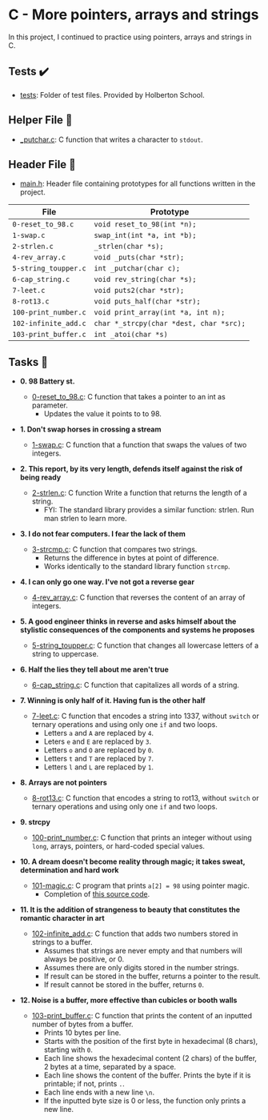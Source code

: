 # C - More pointers, arrays and strings

In this project, I continued to practice using pointers, arrays and strings in C.

## Tests :heavy_check_mark:

* [tests](./tests): Folder of test files. Provided by Holberton School.

## Helper File :raised_hands:

* [_putchar.c](./_putchar.c): C function that writes a character to `stdout`.

## Header File :file_folder:

* [main.h](./holberton.h): Header file containing prototypes for all
functions written in the project.

| File                 | Prototype                                                      |
| -------------------- | -------------------------------------------------------------- |
| `0-reset_to_98.c`    | `void reset_to_98(int *n);`                                    |
| `1-swap.c`           | `swap_int(int *a, int *b);`                                    |
| `2-strlen.c`         | `_strlen(char *s);`                                            |
| `4-rev_array.c`      | `void _puts(char *str);`                                       |
| `5-string_toupper.c` | `int _putchar(char c);`                                        |
| `6-cap_string.c`     | `void rev_string(char *s);`                                    |
| `7-leet.c`           | `void puts2(char *str);`                                       |
| `8-rot13.c`          | `void puts_half(char *str);`                                   |
| `100-print_number.c` | `void print_array(int *a, int n);`                             |
| `102-infinite_add.c` | `char *_strcpy(char *dest, char *src);`                        |
| `103-print_buffer.c` | `int _atoi(char *s)`                                           |

## Tasks :page_with_curl:

* **0. 98 Battery st.**
  * [0-reset_to_98.c](./0-reset_to_98.c): C  function that takes a pointer to an int as parameter.
    * Updates the value it points to to 98.

* **1. Don't swap horses in crossing a stream**
  * [1-swap.c](./1-swap.c): C function that  a function that swaps the values of two integers.  

* **2. This report, by its very length, defends itself against the risk of being ready**
  * [2-strlen.c](./2-strlen.c): C function Write a function that returns the length of a string.
    * FYI: The standard library provides a similar function: strlen. Run man strlen to learn more.

* **3.  I do not fear computers. I fear the lack of them**
  * [3-strcmp.c](./3-strcmp.c): C function that compares two strings.
    * Returns the difference in bytes at point of difference.
    * Works identically to the standard library function `strcmp`.

* **4. I can only go one way. I've not got a reverse gear**
  * [4-rev_array.c](./4-rev_array.c): C function that reverses the content of an
  array of integers.

* **5. A good engineer thinks in reverse and asks himself about the stylistic consequences of the components and systems he proposes**
  * [5-string_toupper.c](./5-string_toupper.c): C function that changes all lowercase
  letters of a string to uppercase.

* **6. Half the lies they tell about me aren't true**
  * [6-cap_string.c](./6-cap_string.c): C function that capitalizes all words of a string.

* **7. Winning is only half of it. Having fun is the other half**
  * [7-leet.c](./7-leet.c): C function that encodes a string into 1337, without
  `switch` or ternary operations and using only one `if` and two loops.
    * Letters `a` and `A` are replaced by `4`.
    * Leters `e` and `E` are replaced by `3`.
    * Letters `o` and `O` are replaced by `0`.
    * Letters `t` and `T` are replaced by `7`.
    * Letters `l` and `L` are replaced by `1`.

* **8. Arrays are not pointers**
  * [8-rot13.c](./8-rot13.c): C function that encodes a string to rot13, without
  `switch` or ternary operations and using only one `if` and two loops.

* **9. strcpy**
  * [100-print_number.c](./100-print_number.c): C function that prints an integer
  without using `long`, arrays, pointers, or hard-coded special values.

* **10. A dream doesn't become reality through magic; it takes sweat, determination and hard work**
  * [101-magic.c](./101-magic.c): C program that prints `a[2] = 98` using pointer magic.
    * Completion of [this source code](https://github.com/holbertonschool/make_magic_happen/blob/master/magic.c).

* **11. It is the addition of strangeness to beauty that constitutes the romantic character in art**
  * [102-infinite_add.c](./102-infinite_add.c): C function that adds two numbers stored
  in strings to a buffer.
    * Assumes that strings are never empty and that numbers will always be positive, or 0.
    * Assumes there are only digits stored in the number strings.
    * If result can be stored in the buffer, returns a pointer to the result.
    * If result cannot be stored in the buffer, returns `0`.

* **12. Noise is a buffer, more effective than cubicles or booth walls**
  * [103-print_buffer.c](./103-print_buffer.c): C function that prints the content of an
  inputted number of bytes from a buffer.
    * Prints 10 bytes per line.
    * Starts with the position of the first byte in hexadecimal (8 chars), starting with `0`.
    * Each line shows the hexadecimal content (2 chars) of the buffer, 2 bytes at a time, separated by a space.
    * Each line shows the content of the buffer. Prints the byte if it is printable; if not, prints `.`.
    * Each line ends with a new line `\n`.
    * If the inputted byte size is 0 or less, the function only prints a new line.